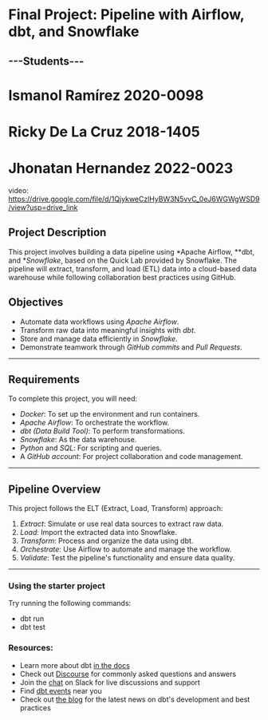 # Final Project: Pipeline with Airflow, dbt, and Snowflake

##     ---Students---
# Ismanol Ramírez 2020-0098
# Ricky De La Cruz 2018-1405
# Jhonatan Hernandez 2022-0023


video: https://drive.google.com/file/d/1QjykweCzlHyBW3N5vvC_0eJ6WGWgWSD9/view?usp=drive_link

## Project Description
This project involves building a data pipeline using *Apache Airflow, **dbt, and **Snowflake*, based on the Quick Lab provided by Snowflake. The pipeline will extract, transform, and load (ETL) data into a cloud-based data warehouse while following collaboration best practices using GitHub.

## Objectives
- Automate data workflows using *Apache Airflow*.
- Transform raw data into meaningful insights with *dbt*.
- Store and manage data efficiently in *Snowflake*.
- Demonstrate teamwork through *GitHub commits* and *Pull Requests*.

---

## Requirements
To complete this project, you will need:
- *Docker*: To set up the environment and run containers.
- *Apache Airflow*: To orchestrate the workflow.
- *dbt (Data Build Tool)*: To perform transformations.
- *Snowflake*: As the data warehouse.
- *Python* and *SQL*: For scripting and queries.
- A *GitHub account*: For project collaboration and code management.

---

## Pipeline Overview
This project follows the ELT (Extract, Load, Transform) approach:
1. *Extract*: Simulate or use real data sources to extract raw data.
2. *Load*: Import the extracted data into Snowflake.
3. *Transform*: Process and organize the data using dbt.
4. *Orchestrate*: Use Airflow to automate and manage the workflow.
5. *Validate*: Test the pipeline's functionality and ensure data quality.

---


### Using the starter project

Try running the following commands:
- dbt run
- dbt test


### Resources:
- Learn more about dbt [in the docs](https://docs.getdbt.com/docs/introduction)
- Check out [Discourse](https://discourse.getdbt.com/) for commonly asked questions and answers
- Join the [chat](https://community.getdbt.com/) on Slack for live discussions and support
- Find [dbt events](https://events.getdbt.com) near you
- Check out [the blog](https://blog.getdbt.com/) for the latest news on dbt's development and best practices
